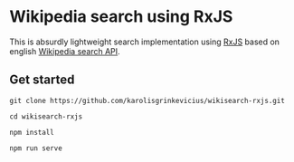 # Wikipedia search using RxJS
This is absurdly lightweight search implementation using [RxJS](https://github.com/reactivex/rxjs) based on english [Wikipedia search API](https://www.mediawiki.org/wiki/API:Main_page).
## Get started
`git clone https://github.com/karolisgrinkevicius/wikisearch-rxjs.git`

`cd wikisearch-rxjs`

`npm install`

`npm run serve`
